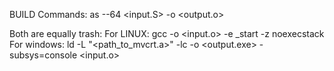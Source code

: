 BUILD Commands:
as --64 <input.S> -o <output.o>

Both are equally trash:
For LINUX:
gcc -o <output> <input.o> -e _start -z noexecstack
For windows:
ld -L "<path_to_mvcrt.a>" -lc -o <output.exe> -subsys=console  <input.o>


<!-- TODO: Add valgrind and scout for memory leaks -->
